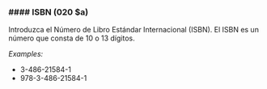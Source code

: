 ### #### ISBN (020 $a)

Introduzca el Número de Libro Estándar Internacional (ISBN). El ISBN es un número que consta de 10 o 13 dígitos.

_Examples:_
- 3-486-21584-1
- 978-3-486-21584-1
